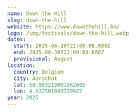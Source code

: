 ```yaml
---
name: Down the Hill
slug: down-the-hill
website: https://www.downthehill.be/
logo: /img/festivals/down-the-hill.webp
dates:
  start: 2025-08-29T22:00:00.000Z
  end: 2025-08-30T22:00:00.000Z
  provisional: August
location:
  country: Belgium
  city: Aarschot
  lat: 50.963219001562685
  lon: 4.932501940729927
year: 2025
---
```

